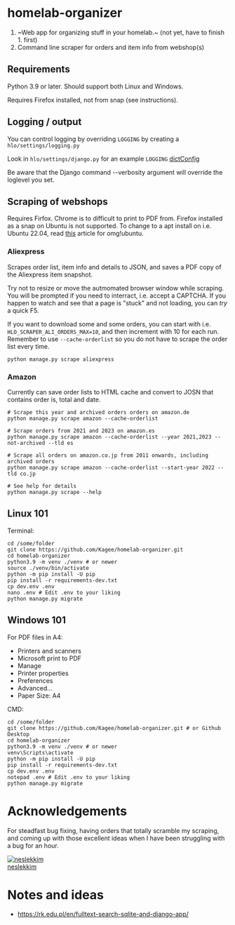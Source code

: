 # homelab-organizer
1. ~Web app for organizing stuff in your homelab.~ (not yet, have to finish 1. first)
2. Command line scraper for orders and item info from webshop(s)

## Requirements
Python 3.9 or later. Should support both Linux and Windows. 

Requires Firefox installed, not from snap (see instructions).

## Logging / output
You can control logging by overriding `LOGGING` by creating a `hlo/settings/logging.py`

Look in `hlo/settings/django.py` for an example `LOGGING` [dictConfig](https://docs.python.org/3/library/logging.config.html)

Be aware that the Django command --verbosity argument will override the loglevel you set.

## Scraping of webshops
Requires Firfox. Chrome is to difficult to print to PDF from. Firefox installed as a snap on Ubuntu is not supported. To change to a apt install on i.e. Ubuntu 22.04, read [this](https://www.omgubuntu.co.uk/2022/04/how-to-install-firefox-deb-apt-ubuntu-22-04) article for omg!ubuntu.

### Aliexpress
Scrapes order list, item info and details to JSON, and saves a PDF copy of the Aliexpress item snapshot.

Try not to resize or move the autmomated browser window while scraping. You will be
prompted if you need to interract, i.e. accept a CAPTCHA. If you happen to watch and see that
a page is "stuck" and not loading, you can *try* a quick F5.

If you want to download some and some orders, you can start with i.e. `HLO_SCRAPER_ALI_ORDERS_MAX=10`, 
and then increment with 10 for each run. Remember to use `--cache-orderlist` so you do not have
to scrape the order list every time.

````
python manage.py scrape aliexpress
````

### Amazon
Currently can save order lists to HTML cache and convert to 
JOSN that contains order is, total and date.

````
# Scrape this year and archived orders orders on amazon.de
python manage.py scrape amazon --cache-orderlist

# Scrape orders from 2021 and 2023 on amazon.es
python manage.py scrape amazon --cache-orderlist --year 2021,2023 --not-archived --tld es

# Scrape all orders on amazon.co.jp from 2011 onwards, including archived orders
python manage.py scrape amazon --cache-orderlist --start-year 2022 --tld co.jp

# See help for details
python manage.py scrape --help
````

## Linux 101
Terminal:
````
cd /some/folder
git clone https://github.com/Kagee/homelab-organizer.git
cd homelab-organizer
python3.9 -m venv ./venv # or newer
source ./venv/bin/activate
python -m pip install -U pip
pip install -r requirements-dev.txt
cp dev.env .env
nano .env # Edit .env to your liking
python manage.py migrate
````

## Windows 101
For PDF files in A4:
* Printers and scanners
* Microsoft print to PDF
* Manage
* Printer properties
* Preferences
* Advanced...
* Paper Size: A4

CMD:
````
cd /some/folder
git clone https://github.com/Kagee/homelab-organizer.git # or Github Desktop
cd homelab-organizer
python3.9 -m venv ./venv # or newer
venv\Scripts\activate
python -m pip install -U pip
pip install -r requirements-dev.txt
cp dev.env .env
notepad .env # Edit .env to your liking
python manage.py migrate
````

# Acknowledgements 
For steadfast bug fixing, having orders that totally scramble my scraping, and coming up with those excellent ideas when I have been struggling with a bug for an hour.

[![neslekkim](https://github.com/neslekkim.png/?size=50) <br>
neslekkim](https://github.com/neslekkim)

# Notes and ideas
* https://rk.edu.pl/en/fulltext-search-sqlite-and-django-app/
